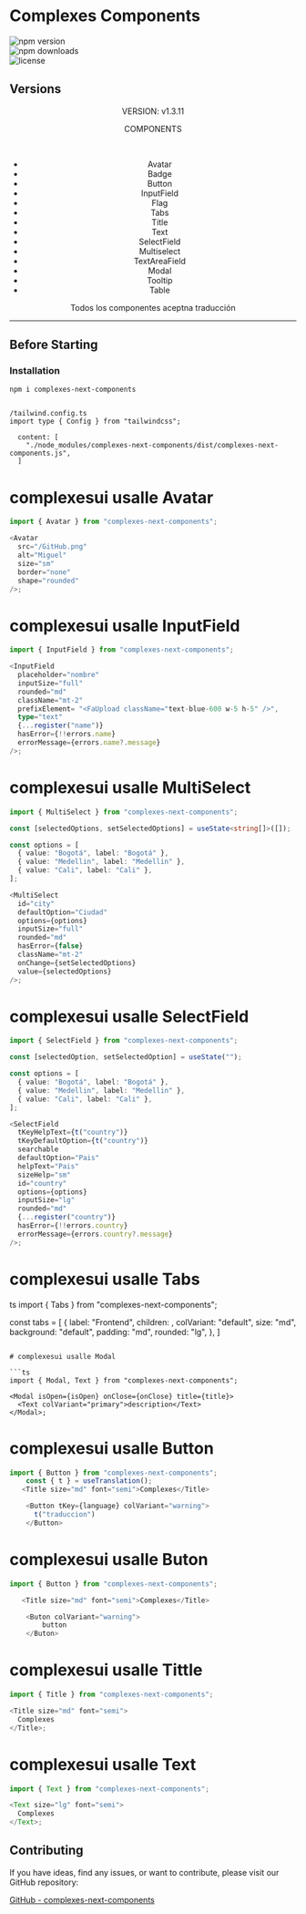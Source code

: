 # Complexes Components

![npm version](https://img.shields.io/npm/v/complexes-next-components)  
![npm downloads](https://img.shields.io/npm/dm/complexes-next-components)  
![license](https://img.shields.io/npm/l/complexes-next-components)

## Versions

<div align="center">
<p>VERSION: v1.3.11</p>
<p>COMPONENTS</p>
<br />
<ul>
 <li>Avatar</li>
 <li>Badge</li>
 <li>Button</li>
 <li>InputField</li>
 <li>Flag</li>
 <li>Tabs</li>
 <li>Title</li>
 <li>Text</li>
 <li>SelectField</li>
 <li>Multiselect</li>
 <li>TextAreaField</li>
 <li>Modal</li>
 <li>Tooltip</li>
 <li>Table</li>
</ul>
<p>Todos los componentes aceptna traducción</p>
</div>

---

## Before Starting

### Installation

```shell
npm i complexes-next-components


/tailwind.config.ts
import type { Config } from "tailwindcss";

  content: [
    "./node_modules/complexes-next-components/dist/complexes-next-components.js",
  ]
```

# complexesui usalle Avatar

```ts
import { Avatar } from "complexes-next-components";

<Avatar
  src="/GitHub.png"
  alt="Miguel"
  size="sm"
  border="none"
  shape="rounded"
/>;
```

# complexesui usalle InputField

```ts
import { InputField } from "complexes-next-components";

<InputField
  placeholder="nombre"
  inputSize="full"
  rounded="md"
  className="mt-2"
  prefixElement= "<FaUpload className="text-blue-600 w-5 h-5" />",
  type="text"
  {...register("name")}
  hasError={!!errors.name}
  errorMessage={errors.name?.message}
/>;
```

# complexesui usalle MultiSelect

```ts
import { MultiSelect } from "complexes-next-components";

const [selectedOptions, setSelectedOptions] = useState<string[]>([]);

const options = [
  { value: "Bogotá", label: "Bogotá" },
  { value: "Medellin", label: "Medellin" },
  { value: "Cali", label: "Cali" },
];

<MultiSelect
  id="city"
  defaultOption="Ciudad"
  options={options}
  inputSize="full"
  rounded="md"
  hasError={false}
  className="mt-2"
  onChange={setSelectedOptions}
  value={selectedOptions}
/>;
```

# complexesui usalle SelectField

```ts
import { SelectField } from "complexes-next-components";

const [selectedOption, setSelectedOption] = useState("");

const options = [
  { value: "Bogotá", label: "Bogotá" },
  { value: "Medellin", label: "Medellin" },
  { value: "Cali", label: "Cali" },
];

<SelectField
  tKeyHelpText={t("country")}
  tKeyDefaultOption={t("country")}
  searchable
  defaultOption="Pais"
  helpText="Pais"
  sizeHelp="sm"
  id="country"
  options={options}
  inputSize="lg"
  rounded="md"
  {...register("country")}
  hasError={!!errors.country}
  errorMessage={errors.country?.message}
/>;
```

# complexesui usalle Tabs

ts
import { Tabs } from "complexes-next-components";

const tabs = [
{
label: "Frontend",
children: <FrontedSkill />,
colVariant: "default",
size: "md",
background: "default",
padding: "md",
rounded: "lg",
},
]

  <Tabs tabs={tabs} defaultActiveIndex={0} />

````

# complexesui usalle Modal

```ts
import { Modal, Text } from "complexes-next-components";

<Modal isOpen={isOpen} onClose={onClose} title={title}>
  <Text colVariant="primary">description</Text>
</Modal>;
````

# complexesui usalle Button

```ts
import { Button } from "complexes-next-components";
    const { t } = useTranslation();
   <Title size="md" font="semi">Complexes</Title>

    <Button tKey={language} colVariant="warning">
      t("traduccion")
    </Button>

```

# complexesui usalle Buton

```ts
import { Button } from "complexes-next-components";

   <Title size="md" font="semi">Complexes</Title>

    <Buton colVariant="warning">
        button
    </Buton>

```

# complexesui usalle Tittle

```ts
import { Title } from "complexes-next-components";

<Title size="md" font="semi">
  Complexes
</Title>;
```

# complexesui usalle Text

```ts
import { Text } from "complexes-next-components";

<Text size="lg" font="semi">
  Complexes
</Text>;
```

## Contributing

If you have ideas, find any issues, or want to contribute, please visit our GitHub repository:

[GitHub - complexes-next-components](https://github.com/myguel199tp/complexesui)
